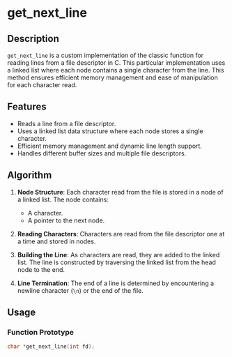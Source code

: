 # get_next_line

## Description

`get_next_line` is a custom implementation of the classic function for reading lines from a file descriptor in C. This particular implementation uses a linked list where each node contains a single character from the line. This method ensures efficient memory management and ease of manipulation for each character read.

## Features

- Reads a line from a file descriptor.
- Uses a linked list data structure where each node stores a single character.
- Efficient memory management and dynamic line length support.
- Handles different buffer sizes and multiple file descriptors.

## Algorithm

1. **Node Structure**: Each character read from the file is stored in a node of a linked list. The node contains:
    - A character.
    - A pointer to the next node.

2. **Reading Characters**: Characters are read from the file descriptor one at a time and stored in nodes.

3. **Building the Line**: As characters are read, they are added to the linked list. The line is constructed by traversing the linked list from the head node to the end.

4. **Line Termination**: The end of a line is determined by encountering a newline character (`\n`) or the end of the file.

## Usage

### Function Prototype

```c
char *get_next_line(int fd);
